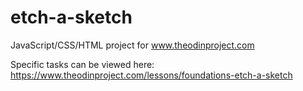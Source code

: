 # etch-a-sketch

JavaScript/CSS/HTML project for www.theodinproject.com

Specific tasks can be viewed here: https://www.theodinproject.com/lessons/foundations-etch-a-sketch
